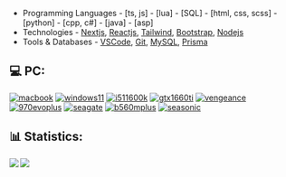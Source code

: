 - Programming Languages - [ts, js] - [lua] - [SQL] - [html, css, scss] - [python] - [cpp, c#] - [java] - [asp]
- Technologies - [Nextjs](https://nextjs.org/), [Reactjs](https://reactjs.org/), [Tailwind](https://tailwindcss.com/), [Bootstrap](https://getbootstrap.com/), [Nodejs](https://nodejs.org/)
- Tools & Databases - [VSCode](https://code.visualstudio.com/), [Git](https://git-scm.com/), [MySQL](https://www.mysql.com/), [Prisma](https://www.prisma.io/)

## 💻  PC:
[![macbook](https://img.shields.io/badge/Macbook%20M1%20Pro-lightgray?style=for-the-badge&logo=Apple)](https://www.apple.com/mac/)
[![windows11](https://img.shields.io/badge/Windows%2011-9cf?style=for-the-badge&logo=Windows)](https://www.microsoft.com/software-download/windows11)
[![i511600k](https://img.shields.io/badge/Core%20i5%2011600k-blue?style=for-the-badge&logo=Intel)](https://www.newegg.com/intel-core-i5-11600k-core-i5-11th-gen/p/N82E16819118235)
[![gtx1660ti](https://img.shields.io/badge/GTX%201660ti-green?style=for-the-badge&logo=NVIDIA)](https://www.newegg.com/gigabyte-geforce-gtx-1660-ti-gv-n166toc-6gd/p/1FT-00B5-00012)
[![vengeance](https://img.shields.io/badge/Vengeance%20LPX%2016GB%203200Mhz-grey?style=for-the-badge&logo=Corsair)](https://www.newegg.com/corsair-16gb-288-pin-ddr4-sdram/p/N82E16820236540)
[![970evoplus](https://img.shields.io/badge/EVO%20Plus%20500GB-orange?style=for-the-badge&logo=Samsung)](https://www.newegg.com/samsung-970-evo-plus-500gb/p/N82E16820147742)
[![seagate](https://img.shields.io/badge/BarraCuda%202TB%207200RPM-yellowgreen?style=for-the-badge&logo=Seagate)](https://www.newegg.com/seagate-barracuda-st2000dm008-2tb/p/N82E16822184773)
[![b560mplus](https://img.shields.io/badge/TUF%20GAMING%20B560M%20PLUS%20WIFI-yellow?style=for-the-badge&logo=ASUS)](https://www.newegg.com/p/N82E16813119383)
[![seasonic](https://img.shields.io/badge/Seasonic%20FOCUS%20PX%20750-silver?style=for-the-badge)](https://www.newegg.com/seasonic-focus-plus-750-platinum-ssr-750px-750w/p/N82E16817151191)

## 📊  Statistics:

<div>
    <img align="left" src="https://github-readme-stats-git-masterrstaa-rickstaa.vercel.app/api?username=stefandev15&count_private=true&show_icons=true&theme=city_lights" />
    <img align="left" src="https://github-readme-stats.vercel.app/api/top-langs/?username=stefandev15&layout=compact" />
</div>
